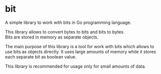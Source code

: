 # bit

A simple library to work with bits in Go programming language.

This library allows to convert bytes to bits and bits to bytes.  
Bits are stored in memory as separate objects.

The main purpose of this library is a tool for work with bits which 
allows to use bits as objects directly. It uses large amounts of memory while 
it stores each separate bit as boolean value.

This library is recommended for usage only for small amounts of data.
